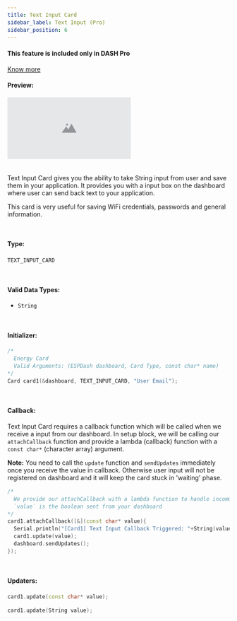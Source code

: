 ```yaml
---
title: Text Input Card
sidebar_label: Text Input (Pro)
sidebar_position: 6
---
```


<div style={{ border: '1px solid rgba(255,0,0, 0.03)', padding: 20, borderRadius: 14, backgroundColor: 'rgba(255,0,0, 0.03)', maxWidth: 600 }}>
  <h4 style={{ fontWeight: '500', marginBottom: 5 }}>This feature is included only in DASH <span style={{ color: "#f54b42" }}>Pro</span></h4> <a href="https://espdash.pro" target="_blank">Know more</a>
</div>

#### Preview:

<img src="/img/v4/placeholder.png" width="280px" alt="Energy Card Preview" />

<br/>
<br/>

Text Input Card gives you the ability to take String input from user and save them in your application. It provides you with a input box on the dashboard where user can send back text to your application. 

This card is very useful for saving WiFi credentials, passwords and general information.

<br/>

#### Type:
`TEXT_INPUT_CARD`

<br/>

#### Valid Data Types:
- `String`

<br/>

#### Initializer:
```cpp
/* 
  Energy Card
  Valid Arguments: (ESPDash dashboard, Card Type, const char* name)
*/
Card card1(&dashboard, TEXT_INPUT_CARD, "User Email");
```

<br/>


#### Callback:
Text Input Card requires a callback function which will be called when we receive a input from our dashboard. In setup block, we will be calling our `attachCallback` function and provide a lambda (callback) function with a `const char*` (character array) argument.

**Note:** You need to call the `update` function and `sendUpdates` immediately once you receive the value in callback. Otherwise user input will not be registered on dashboard and it will keep the card stuck in 'waiting' phase.

```cpp
/*
  We provide our attachCallback with a lambda function to handle incomming data
  `value` is the boolean sent from your dashboard
*/
card1.attachCallback([&](const char* value){
  Serial.println("[Card1] Text Input Callback Triggered: "+String(value));
  card1.update(value);
  dashboard.sendUpdates();
});
```

<br/>

#### Updaters:

```cpp
card1.update(const char* value);
```

```cpp
card1.update(String value);
```

